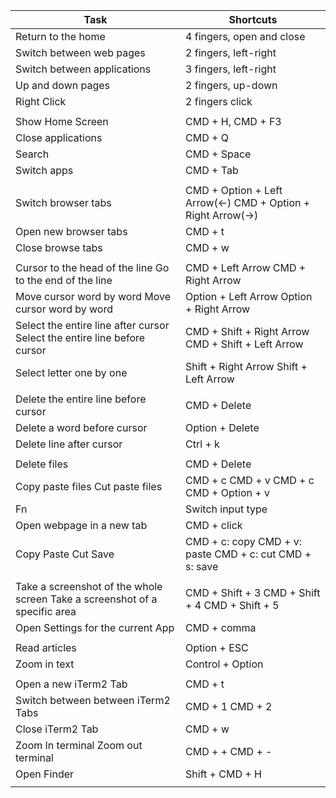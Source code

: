 | Task                                                                       | Shortcuts                                                    |
|----------------------------------------------------------------------------|--------------------------------------------------------------|
| Return to the home                                                         | 4 fingers, open and close                                    |
| Switch between web pages                                                   | 2 fingers, left-right                                        |
| Switch between applications                                                | 3 fingers, left-right                                        |
| Up and down pages                                                          | 2 fingers, up-down                                           |
| Right Click                                                                | 2 fingers click                                              |
|                                                                            |                                                              |
| Show Home Screen                                                           | CMD + H, CMD + F3                                            |
| Close applications                                                         | CMD + Q                                                      |
| Search                                                                     | CMD + Space                                                  |
| Switch apps                                                                | CMD + Tab                                                    |
|                                                                            |                                                              |
| Switch browser tabs                                                        | CMD + Option + Left Arrow(<-) CMD + Option + Right Arrow(->) |
| Open new browser tabs                                                      | CMD + t                                                      |
| Close browse tabs                                                          | CMD + w                                                      |
|                                                                            |                                                              |
| Cursor to the head of the line Go to the end of the line                   | CMD + Left Arrow CMD + Right Arrow                           |
| Move  cursor word by word Move cursor word by word                         | Option + Left Arrow Option + Right Arrow                     |
| Select the entire line after cursor Select the entire line before cursor   | CMD + Shift + Right Arrow CMD + Shift + Left Arrow           |
| Select letter one by one                                                   | Shift + Right Arrow Shift + Left Arrow                       |
|                                                                            |                                                              |
| Delete the entire line before cursor                                       | CMD + Delete                                                 |
| Delete a word before cursor                                                | Option + Delete                                              |
| Delete line after cursor                                                   | Ctrl + k                                                     |
|                                                                            |                                                              |
| Delete files                                                               | CMD + Delete                                                 |
| Copy paste files   Cut paste files                                         | CMD + c CMD + v  CMD + c CMD + Option + v                    |
| Fn                                                                         | Switch input type                                            |
| Open webpage in a new tab                                                  | CMD + click                                                  |
| Copy Paste Cut Save                                                        | CMD + c: copy CMD + v: paste CMD + c: cut CMD + s: save      |
|                                                                            |                                                              |
| Take a screenshot of the whole screen Take a screenshot of a specific area | CMD + Shift + 3 CMD + Shift + 4 CMD + Shift + 5              |
| Open Settings for the current App                                          | CMD + comma                                                  |
|                                                                            |                                                              |
| Read articles                                                              | Option + ESC                                                 |
| Zoom in text                                                               | Control + Option                                             |
|                                                                            |                                                              |
| Open a new iTerm2 Tab                                                      | CMD + t                                                      |
| Switch between between iTerm2 Tabs                                         | CMD + 1 CMD + 2                                              |
| Close iTerm2 Tab                                                           | CMD + w                                                      |
| Zoom In terminal Zoom out terminal                                         | CMD + + CMD + -                                              |
| Open Finder                                                                | Shift + CMD + H                                              |
|                                                                            |                                                              |
